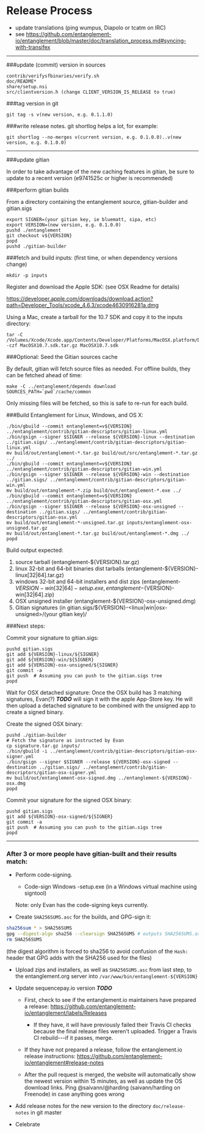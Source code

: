 Release Process
====================

* update translations (ping wumpus, Diapolo or tcatm on IRC)
* see https://github.com/entanglement-io/entanglement/blob/master/doc/translation_process.md#syncing-with-transifex

* * *

###update (commit) version in sources

	contrib/verifysfbinaries/verify.sh
	doc/README*
	share/setup.nsi
	src/clientversion.h (change CLIENT_VERSION_IS_RELEASE to true)

###tag version in git

	git tag -s v(new version, e.g. 0.1.1.0)

###write release notes. git shortlog helps a lot, for example:

	git shortlog --no-merges v(current version, e.g. 0.1.0.0)..v(new version, e.g. 0.1.0.0)

* * *

###update gitian

 In order to take advantage of the new caching features in gitian, be sure to update to a recent version (e9741525c or higher is recommended)

###perform gitian builds

 From a directory containing the entanglement source, gitian-builder and gitian.sigs

	export SIGNER=(your gitian key, ie bluematt, sipa, etc)
	export VERSION=(new version, e.g. 0.1.0.0)
	pushd ./entanglement
	git checkout v${VERSION}
	popd
	pushd ./gitian-builder

###fetch and build inputs: (first time, or when dependency versions change)
 
	mkdir -p inputs

 Register and download the Apple SDK: (see OSX Readme for details)
 
 https://developer.apple.com/downloads/download.action?path=Developer_Tools/xcode_4.6.3/xcode4630916281a.dmg
 
 Using a Mac, create a tarball for the 10.7 SDK and copy it to the inputs directory:
 
	tar -C /Volumes/Xcode/Xcode.app/Contents/Developer/Platforms/MacOSX.platform/Developer/SDKs/ -czf MacOSX10.7.sdk.tar.gz MacOSX10.7.sdk

###Optional: Seed the Gitian sources cache

  By default, gitian will fetch source files as needed. For offline builds, they can be fetched ahead of time:

	make -C ../entanglement/depends download SOURCES_PATH=`pwd`/cache/common

  Only missing files will be fetched, so this is safe to re-run for each build.

###Build Entanglement for Linux, Windows, and OS X:

	./bin/gbuild --commit entanglement=v${VERSION} ../entanglement/contrib/gitian-descriptors/gitian-linux.yml
	./bin/gsign --signer $SIGNER --release ${VERSION}-linux --destination ../gitian.sigs/ ../entanglement/contrib/gitian-descriptors/gitian-linux.yml
	mv build/out/entanglement-*.tar.gz build/out/src/entanglement-*.tar.gz ../
	./bin/gbuild --commit entanglement=v${VERSION} ../entanglement/contrib/gitian-descriptors/gitian-win.yml
	./bin/gsign --signer $SIGNER --release ${VERSION}-win --destination ../gitian.sigs/ ../entanglement/contrib/gitian-descriptors/gitian-win.yml
	mv build/out/entanglement-*.zip build/out/entanglement-*.exe ../
	./bin/gbuild --commit entanglement=v${VERSION} ../entanglement/contrib/gitian-descriptors/gitian-osx.yml
	./bin/gsign --signer $SIGNER --release ${VERSION}-osx-unsigned --destination ../gitian.sigs/ ../entanglement/contrib/gitian-descriptors/gitian-osx.yml
	mv build/out/entanglement-*-unsigned.tar.gz inputs/entanglement-osx-unsigned.tar.gz
	mv build/out/entanglement-*.tar.gz build/out/entanglement-*.dmg ../
	popd
  Build output expected:

  1. source tarball (entanglement-${VERSION}.tar.gz)
  2. linux 32-bit and 64-bit binaries dist tarballs (entanglement-${VERSION}-linux[32|64].tar.gz)
  3. windows 32-bit and 64-bit installers and dist zips (entanglement-${VERSION}-win[32|64]-setup.exe, entanglement-${VERSION}-win[32|64].zip)
  4. OSX unsigned installer (entanglement-${VERSION}-osx-unsigned.dmg)
  5. Gitian signatures (in gitian.sigs/${VERSION}-<linux|win|osx-unsigned>/(your gitian key)/

###Next steps:

Commit your signature to gitian.sigs:

	pushd gitian.sigs
	git add ${VERSION}-linux/${SIGNER}
	git add ${VERSION}-win/${SIGNER}
	git add ${VERSION}-osx-unsigned/${SIGNER}
	git commit -a
	git push  # Assuming you can push to the gitian.sigs tree
	popd

  Wait for OSX detached signature:
	Once the OSX build has 3 matching signatures, Evan(?) ***TODO*** will sign it with the apple App-Store key.
	He will then upload a detached signature to be combined with the unsigned app to create a signed binary.

  Create the signed OSX binary:

	pushd ./gitian-builder
	# Fetch the signature as instructed by Evan
	cp signature.tar.gz inputs/
	./bin/gbuild -i ../entanglement/contrib/gitian-descriptors/gitian-osx-signer.yml
	./bin/gsign --signer $SIGNER --release ${VERSION}-osx-signed --destination ../gitian.sigs/ ../entanglement/contrib/gitian-descriptors/gitian-osx-signer.yml
	mv build/out/entanglement-osx-signed.dmg ../entanglement-${VERSION}-osx.dmg
	popd

Commit your signature for the signed OSX binary:

	pushd gitian.sigs
	git add ${VERSION}-osx-signed/${SIGNER}
	git commit -a
	git push  # Assuming you can push to the gitian.sigs tree
	popd

-------------------------------------------------------------------------

### After 3 or more people have gitian-built and their results match:

- Perform code-signing.

    - Code-sign Windows -setup.exe (in a Windows virtual machine using signtool)

  Note: only Evan has the code-signing keys currently.

- Create `SHA256SUMS.asc` for the builds, and GPG-sign it:
```bash
sha256sum * > SHA256SUMS
gpg --digest-algo sha256 --clearsign SHA256SUMS # outputs SHA256SUMS.asc
rm SHA256SUMS
```
(the digest algorithm is forced to sha256 to avoid confusion of the `Hash:` header that GPG adds with the SHA256 used for the files)

- Upload zips and installers, as well as `SHA256SUMS.asc` from last step, to the entanglement.org server
  into `/var/www/bin/entanglement-${VERSION}`

- Update sequencepay.io version ***TODO***

  - First, check to see if the entanglement.io maintainers have prepared a
    release: https://github.com/entanglement-io/entanglement/labels/Releases

      - If they have, it will have previously failed their Travis CI
        checks because the final release files weren't uploaded.
        Trigger a Travis CI rebuild---if it passes, merge.

  - If they have not prepared a release, follow the entanglement.io release
    instructions: https://github.com/entanglement-io/entanglement#release-notes

  - After the pull request is merged, the website will automatically show the newest version within 15 minutes, as well
    as update the OS download links. Ping @saivann/@harding (saivann/harding on Freenode) in case anything goes wrong

- Add release notes for the new version to the directory `doc/release-notes` in git master

- Celebrate
